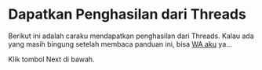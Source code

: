 # Dapatkan Penghasilan dari Threads

Berikut ini adalah caraku mendapatkan penghasilan dari Threads. Kalau ada yang masih bingung setelah membaca panduan ini, bisa [WA aku](https://wa.me/6281545143654) ya...

Klik tombol Next di bawah.
